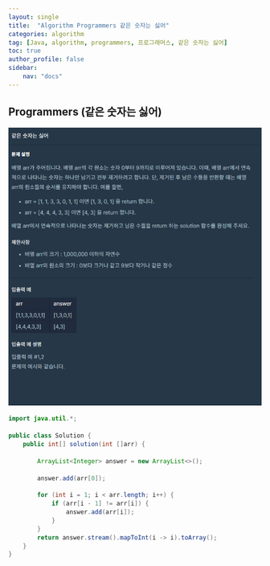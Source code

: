 ```yaml
---
layout: single
title:  "Algorithm Programmers 같은 숫자는 싫어"
categories: algorithm
tag: [Java, algorithm, programmers, 프로그래머스, 같은 숫자는 싫어]
toc: true
author_profile: false
sidebar:
    nav: "docs"
---
```

## Programmers (같은 숫자는 싫어)

  ![같은 숫자는 싫어](/assets/img/problem.png)


```java
import java.util.*;

public class Solution {
    public int[] solution(int []arr) {

        ArrayList<Integer> answer = new ArrayList<>();

        answer.add(arr[0]);

        for (int i = 1; i < arr.length; i++) {
            if (arr[i - 1] != arr[i]) {
                answer.add(arr[i]);
            }
        }
        return answer.stream().mapToInt(i -> i).toArray();
    }
}
```
